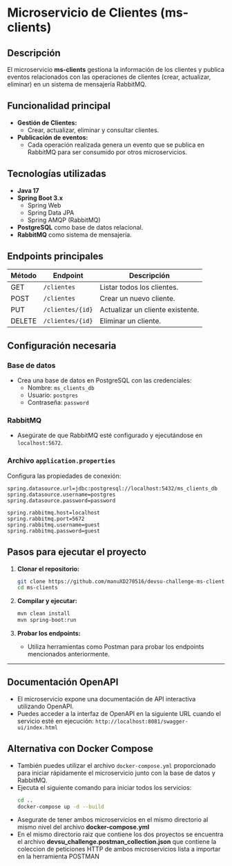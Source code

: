 # Microservicio de Clientes (ms-clients)

## Descripción
El microservicio **ms-clients** gestiona la información de los clientes y publica eventos relacionados con las operaciones de clientes (crear, actualizar, eliminar) en un sistema de mensajería RabbitMQ.

## Funcionalidad principal
- **Gestión de Clientes:**
    - Crear, actualizar, eliminar y consultar clientes.
- **Publicación de eventos:**
    - Cada operación realizada genera un evento que se publica en RabbitMQ para ser consumido por otros microservicios.

## Tecnologías utilizadas
- **Java 17**
- **Spring Boot 3.x**
    - Spring Web
    - Spring Data JPA
    - Spring AMQP (RabbitMQ)
- **PostgreSQL** como base de datos relacional.
- **RabbitMQ** como sistema de mensajería.

## Endpoints principales
| Método | Endpoint           | Descripción                        |
|--------|--------------------|------------------------------------|
| GET    | `/clientes`        | Listar todos los clientes.        |
| POST   | `/clientes`        | Crear un nuevo cliente.           |
| PUT    | `/clientes/{id}`   | Actualizar un cliente existente.  |
| DELETE | `/clientes/{id}`   | Eliminar un cliente.              |

## Configuración necesaria

### Base de datos
- Crea una base de datos en PostgreSQL con las credenciales:
    - Nombre: `ms_clients_db`
    - Usuario: `postgres`
    - Contraseña: `password`

### RabbitMQ
- Asegúrate de que RabbitMQ esté configurado y ejecutándose en `localhost:5672`.

### Archivo `application.properties`
Configura las propiedades de conexión:
```properties
spring.datasource.url=jdbc:postgresql://localhost:5432/ms_clients_db
spring.datasource.username=postgres
spring.datasource.password=password

spring.rabbitmq.host=localhost
spring.rabbitmq.port=5672
spring.rabbitmq.username=guest
spring.rabbitmq.password=guest
```

## Pasos para ejecutar el proyecto

1. **Clonar el repositorio:**
   ```bash
   git clone https://github.com/manuXD270516/devsu-challenge-ms-clients.git
   cd ms-clients
   ```

2. **Compilar y ejecutar:**
   ```bash
   mvn clean install
   mvn spring-boot:run
   ```

3. **Probar los endpoints:**
    - Utiliza herramientas como Postman para probar los endpoints mencionados anteriormente.

---


## Documentación OpenAPI
- El microservicio expone una documentación de API interactiva utilizando OpenAPI.
- Puedes acceder a la interfaz de OpenAPI en la siguiente URL cuando el servicio esté en ejecución:
  ```http://localhost:8081/swagger-ui/index.html```

## Alternativa con Docker Compose
- También puedes utilizar el archivo `docker-compose.yml` proporcionado para iniciar rápidamente el microservicio junto con la base de datos y RabbitMQ.
- Ejecuta el siguiente comando para iniciar todos los servicios:
  ```bash
  cd ..
  docker-compose up -d --build
  ```
- Asegurate de tener ambos microservicios en el mismo directorio al mismo nivel del archivo **docker-compose.yml**
- En el mismo directorio raiz que contiene los dos proyectos se encuentra el archivo **devsu_challenge.postman_collection.json** que contiene la coleccion de peticiones HTTP de ambos microservicios lista a importar en la herramienta POSTMAN 